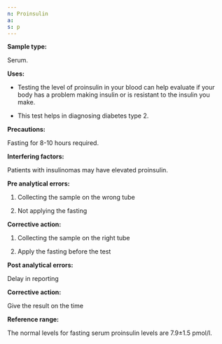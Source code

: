 ```yaml
---
n: Proinsulin
a: 
s: p
---
```




__Sample type:__

Serum.

__Uses:__

-	Testing the level of proinsulin in your blood can help evaluate if your body has a problem making insulin or is resistant to the insulin you make.

-	This test helps in diagnosing diabetes type 2.

__Precautions:__ 

Fasting for 8-10 hours required.

__Interfering factors:__

 Patients with insulinomas may have elevated proinsulin.   

__Pre analytical errors:__

1.	Collecting the sample on the wrong tube

2.	Not applying the fasting 

__Corrective action:__

1.	Collecting the sample on the right tube

2.	Apply the fasting before the test

__Post analytical errors:__

Delay in reporting 

__Corrective action:__

Give the result on the time 

__Reference range:__

The normal levels for fasting serum proinsulin levels are 7.9±1.5 pmol/l.